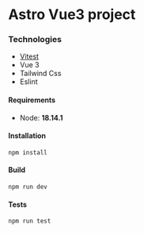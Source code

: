 # Astro Vue3 project

### Technologies

- [Vitest](https://vitest.dev/)
- Vue 3
- Tailwind Css
- Eslint

#### Requirements

- Node: **18.14.1**

#### Installation

`npm install`

#### Build

`npm run dev`

#### Tests

`npm run test`
